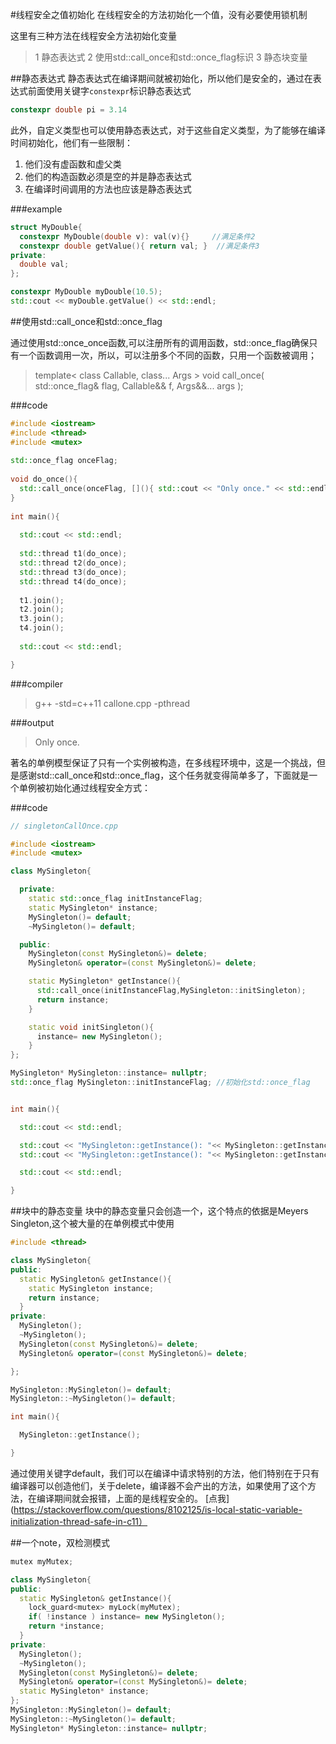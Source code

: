 #线程安全之值初始化
在线程安全的方法初始化一个值，没有必要使用锁机制

这里有三种方法在线程安全方法初始化变量
>1 静态表达式
>2 使用std::call_once和std::once_flag标识
>3 静态块变量

##静态表达式
静态表达式在编译期间就被初始化，所以他们是安全的，通过在表达式前面使用关键字`constexpr`标识静态表达式
```c++
constexpr double pi = 3.14

```

此外，自定义类型也可以使用静态表达式，对于这些自定义类型，为了能够在编译时间初始化，他们有一些限制：
1. 他们没有虚函数和虚父类
2. 他们的构造函数必须是空的并是静态表达式
3. 在编译时间调用的方法也应该是静态表达式

###example
```c++ {.line-numbers}
struct MyDouble{
  constexpr MyDouble(double v): val(v){}     //满足条件2
  constexpr double getValue(){ return val; }  //满足条件3
private:
  double val;
};

constexpr MyDouble myDouble(10.5);
std::cout << myDouble.getValue() << std::endl;

```

##使用std::call_once和std::once_flag

通过使用std::once_once函数,可以注册所有的调用函数，std::once_flag确保只有一个函数调用一次，所以，可以注册多个不同的函数，只用一个函数被调用；
>template< class Callable, class... Args >
void call_once( std::once_flag& flag, Callable&& f, Args&&... args );

###code
```c++ {.line-numbers}
#include <iostream>
#include <thread>
#include <mutex>
 
std::once_flag onceFlag;
 
void do_once(){
  std::call_once(onceFlag, [](){ std::cout << "Only once." << std::endl; });
}
 
int main(){
  
  std::cout << std::endl;
  
  std::thread t1(do_once);
  std::thread t2(do_once);
  std::thread t3(do_once);
  std::thread t4(do_once);
 
  t1.join();
  t2.join();
  t3.join();
  t4.join();
  
  std::cout << std::endl;

}

```
###compiler
>g++ -std=c++11 callone.cpp -pthread

###output
>Only once.


著名的单例模型保证了只有一个实例被构造，在多线程环境中，这是一个挑战，但是感谢std::call_once和std::once_flag，这个任务就变得简单多了，下面就是一个单例被初始化通过线程安全方式：

###code
```c++ {.line-numbers}
// singletonCallOnce.cpp

#include <iostream>
#include <mutex>

class MySingleton{

  private:
    static std::once_flag initInstanceFlag;
    static MySingleton* instance;
    MySingleton()= default;
    ~MySingleton()= default;

  public:
    MySingleton(const MySingleton&)= delete;
    MySingleton& operator=(const MySingleton&)= delete;

    static MySingleton* getInstance(){
      std::call_once(initInstanceFlag,MySingleton::initSingleton);
      return instance;
    }

    static void initSingleton(){
      instance= new MySingleton();
    }
};

MySingleton* MySingleton::instance= nullptr;
std::once_flag MySingleton::initInstanceFlag; //初始化std::once_flag


int main(){

  std::cout << std::endl;

  std::cout << "MySingleton::getInstance(): "<< MySingleton::getInstance() << std::endl;
  std::cout << "MySingleton::getInstance(): "<< MySingleton::getInstance() << std::endl;

  std::cout << std::endl;

}

```

##块中的静态变量
块中的静态变量只会创造一个，这个特点的依据是Meyers Singleton,这个被大量的在单例模式中使用

```c++ {.line-numbers}
#include <thread>

class MySingleton{
public:
  static MySingleton& getInstance(){
    static MySingleton instance;
    return instance;
  }
private:
  MySingleton();
  ~MySingleton();
  MySingleton(const MySingleton&)= delete;
  MySingleton& operator=(const MySingleton&)= delete;

};

MySingleton::MySingleton()= default;
MySingleton::~MySingleton()= default;

int main(){

  MySingleton::getInstance();

}
```

通过使用关键字default，我们可以在编译中请求特别的方法，他们特别在于只有编译器可以创造他们，关于delete，编译器不会产出的方法，如果使用了这个方法，在编译期间就会报错，上面的是线程安全的。
[点我](https://stackoverflow.com/questions/8102125/is-local-static-variable-initialization-thread-safe-in-c11）

##一个note，双检测模式
```c++ {.line-numbers}
mutex myMutex;

class MySingleton{
public:  
  static MySingleton& getInstance(){    
    lock_guard<mutex> myLock(myMutex);      
    if( !instance ) instance= new MySingleton();    
    return *instance;  
  }
private:  
  MySingleton();  
  ~MySingleton();  
  MySingleton(const MySingleton&)= delete;  
  MySingleton& operator=(const MySingleton&)= delete;
  static MySingleton* instance;
};
MySingleton::MySingleton()= default;
MySingleton::~MySingleton()= default;
MySingleton* MySingleton::instance= nullptr;
```

